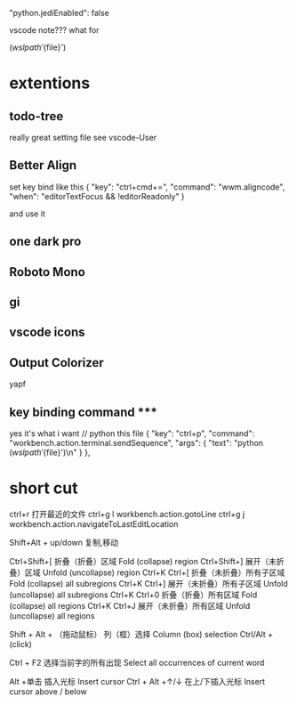 "python.jediEnabled": false

vscode note??? what for

$(wslpath '${file}')

# extentions
## todo-tree
really great
setting file see vscode-User

## Better Align
set key bind like this
{ "key": "ctrl+cmd+=",
"command": "wwm.aligncode",
"when": "editorTextFocus && !editorReadonly" }

and use it

## one dark pro

## Roboto Mono

## gi

## vscode icons

## Output Colorizer


yapf


## key binding command ***
yes it's what i want
 // python this file
    {
        "key": "ctrl+p",
        "command": "workbench.action.terminal.sendSequence",
        "args": {
            "text": "python $(wslpath '${file}')\n"
        }
    },


# short cut
ctrl+r 打开最近的文件
ctrl+g l workbench.action.gotoLine
ctrl+g j workbench.action.navigateToLastEditLocation

Shift+Alt + up/down
复制,移动

Ctrl+Shift+[    折叠（折叠）区域 Fold (collapse) region
Ctrl+Shift+]    展开（未折叠）区域 Unfold (uncollapse) region
Ctrl+K Ctrl+[   折叠（未折叠）所有子区域 Fold (collapse) all subregions
Ctrl+K Ctrl+]   展开（未折叠）所有子区域 Unfold (uncollapse) all subregions
Ctrl+K Ctrl+0   折叠（折叠）所有区域 Fold (collapse) all regions
Ctrl+K Ctrl+J   展开（未折叠）所有区域 Unfold (uncollapse) all regions


Shift + Alt + （拖动鼠标）    列（框）选择 Column (box) selection
Ctrl/Alt + (click)

Ctrl + F2   选择当前字的所有出现 Select all occurrences of current word

Alt +单击 插入光标 Insert cursor
Ctrl + Alt +↑/↓ 在上/下插入光标 Insert cursor above / below